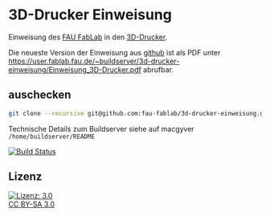 3D-Drucker Einweisung
=====================

Einweisung des [FAU FabLab](https://fablab.fau.de) in den [3D-Drucker](https://fablab.fau.de/tool/3d-drucker-ultimaker).

Die neueste Version der Einweisung aus [github](https://github.com/fau-fablab/3d-drucker-einweisung) ist als PDF unter https://user.fablab.fau.de/~buildserver/3d-drucker-einweisung/Einweisung_3D-Drucker.pdf abrufbar.

auschecken
----------

```bash
git clone --recursive git@github.com:fau-fablab/3d-drucker-einweisung.git
```

Technische Details zum Buildserver siehe auf macgyver `/home/buildserver/README`

[![Build Status](https://user.fablab.fau.de/~buildserver/3d-drucker-einweisung/status.svg)](https://user.fablab.fau.de/~buildserver/3d-drucker-einweisung/)

Lizenz
------

[![Lizenz: 3.0](https://licensebuttons.net/l/by-sa/3.0/de/88x31.png)</br>CC BY-SA 3.0](https://creativecommons.org/licenses/by-sa/3.0/)
